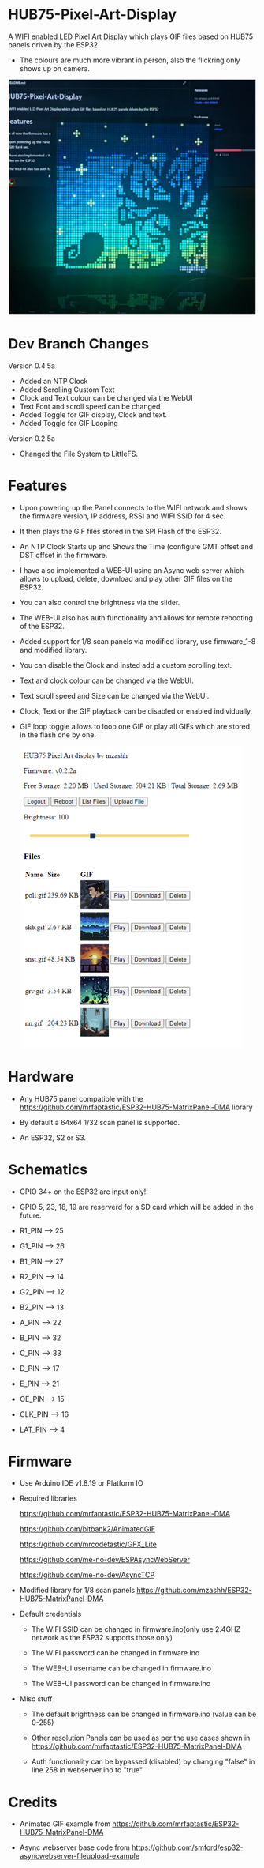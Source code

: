 # HUB75-Pixel-Art-Display
A  WIFI enabled LED Pixel Art Display which plays GIF files based on HUB75 panels driven by the ESP32

* The colours are much more vibrant in person, also the flickring only shows up on camera.

<p align="center">
<img src="https://github.com/mzashh/HUB75-Pixel-Art-Display/blob/main/images/display.jpg" width="500">
</p>

# Dev Branch Changes
Version 0.4.5a
  * Added an NTP Clock
  * Added Scrolling Custom Text
  * Clock and Text colour can be changed via the WebUI
  * Text Font and scroll speed can be changed
  * Added Toggle for GIF display, Clock and text.
  * Added Toggle for GIF Looping
    
Version 0.2.5a
  * Changed the File System to LittleFS.

# Features

  * Upon powering up the Panel connects to the WIFI network and shows the firmware version, IP address, RSSI and WIFI SSID for 4 sec.

  * It then plays the GIF files stored in the SPI Flash of the ESP32.

  * An NTP Clock Starts up and Shows the Time (configure GMT offset and DST offset in the firmware.

  * I have also implemented a WEB-UI using an Async web server which allows to upload, delete, download and play other GIF files on the ESP32.
  
  * You can also control the brightness via the slider.

  * The WEB-UI also has auth functionality and allows for remote rebooting of the ESP32.
  
  * Added support for 1/8 scan panels via modified library, use firmware_1-8 and modified library.

  * You can disable the Clock and insted add a custom scrolling text.

  * Text and clock colour can be changed via the WebUI.

  * Text scroll speed and Size can be changed via the WebUI.

  * Clock, Text or the GIF playback can be disabled or enabled individually.

  * GIF loop toggle allows to loop one GIF or play all GIFs which are stored in the flash one by one.
  
  
<p align="center">
<img src="https://github.com/mzashh/HUB75-Pixel-Art-Display/blob/main/images/WUI.png" width="450">
</p>

# Hardware
* Any HUB75 panel compatible with the https://github.com/mrfaptastic/ESP32-HUB75-MatrixPanel-DMA library 
* By default a 64x64 1/32 scan panel is supported.

* An ESP32, S2 or S3. 

# Schematics
* GPIO 34+ on the ESP32 are input only!!
* GPIO 5, 23, 18, 19 are reserverd for a SD card which will be added in the future.

* R1_PIN --> 25
* G1_PIN --> 26
* B1_PIN --> 27
* R2_PIN --> 14
* G2_PIN --> 12
* B2_PIN --> 13
* A_PIN --> 22
* B_PIN --> 32
* C_PIN --> 33
* D_PIN --> 17
* E_PIN --> 21
* OE_PIN --> 15
* CLK_PIN --> 16
* LAT_PIN --> 4

# Firmware
* Use Arduino IDE v1.8.19 or Platform IO

* Required libraries

  https://github.com/mrfaptastic/ESP32-HUB75-MatrixPanel-DMA
  
  https://github.com/bitbank2/AnimatedGIF

  https://github.com/mrcodetastic/GFX_Lite
  
  https://github.com/me-no-dev/ESPAsyncWebServer
  
  https://github.com/me-no-dev/AsyncTCP
  
* Modified library for 1/8 scan panels https://github.com/mzashh/ESP32-HUB75-MatrixPanel-DMA
  
* Default credentials
  
  * The WIFI SSID can be changed in firmware.ino(only use 2.4GHZ network as the ESP32 supports those only)
  
  * The WIFI password can be changed in firmware.ino
  
  * The WEB-UI username can be changed in firmware.ino
  
  * The WEB-UI password can be changed in firmware.ino
  
* Misc stuff
    
  * The default brightness can be changed in firmware.ino (value can be 0-255)
    
  * Other resolution Panels can be used as per the use cases shown in https://github.com/mrfaptastic/ESP32-HUB75-MatrixPanel-DMA   

  * Auth functionality can be bypassed (disabled) by changing "false" in line 258 in webserver.ino to "true"


# Credits

  * Animated GIF example from https://github.com/mrfaptastic/ESP32-HUB75-MatrixPanel-DMA
  
  * Async webserver base code from https://github.com/smford/esp32-asyncwebserver-fileupload-example
    
  
   
  

